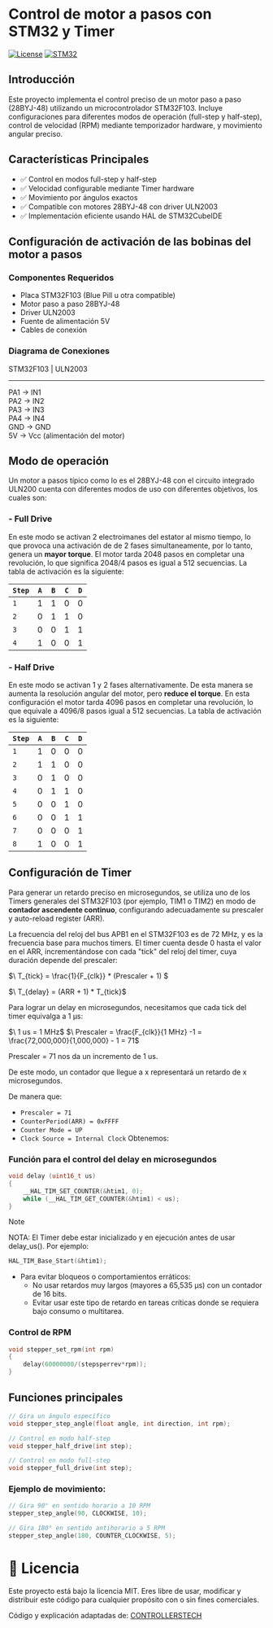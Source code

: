 # Control de motor a pasos con STM32 y Timer
[![License](https://img.shields.io/badge/License-MIT-blue.svg)](https://opensource.org/licenses/MIT)
[![STM32](https://img.shields.io/badge/Platform-STM32F103-blue)](https://www.st.com/en/microcontrollers-microprocessors/stm32f1-series.html)


## Introducción
Este proyecto implementa el control preciso de un motor paso a paso (28BYJ-48) utilizando un microcontrolador STM32F103. Incluye configuraciones para diferentes modos de operación (full-step y half-step), control de velocidad (RPM) mediante temporizador hardware, y movimiento angular preciso.

## Características Principales
- ✅ Control en modos full-step y half-step
- ✅ Velocidad configurable mediante Timer hardware
- ✅ Movimiento por ángulos exactos
- ✅ Compatible con motores 28BYJ-48 con driver ULN2003
- ✅ Implementación eficiente usando HAL de STM32CubeIDE

## Configuración de activación de las bobinas del motor a pasos

### Componentes Requeridos
- Placa STM32F103 (Blue Pill u otra compatible)
- Motor paso a paso 28BYJ-48
- Driver ULN2003
- Fuente de alimentación 5V
- Cables de conexión

### Diagrama de Conexiones
STM32F103   |   ULN2003
---------      --------
PA1        ->    IN1  
PA2        ->    IN2  
PA3        ->    IN3  
PA4        ->    IN4  
GND        ->    GND  
5V         ->    Vcc (alimentación del motor)

## Modo de operación

Un motor a pasos típico como lo es el 28BYJ-48 con el circuito integrado ULN200 cuenta con diferentes modos de uso con diferentes objetivos, los cuales son:

### - Full Drive
En este modo se activan 2 electroimanes del estator al mismo tiempo, lo que provoca una activación de de 2 fases simultaneamente, por lo tanto, genera un **mayor torque**. El motor tarda 2048 pasos en completar una revolución, lo que significa 2048/4 pasos es igual a 512 secuencias. La tabla de activación es la siguiente:

| `Step` | `A` | `B` | `C` | `D` |
| --- | --- | --- | --- | --- |
| `1` | 1 | 1 | 0 | 0 |
| `2` | 0 | 1 | 1 | 0 |
| `3` | 0 | 0 | 1 | 1 |
| `4` | 1 | 0 | 0 | 1 |

### - Half Drive
En este modo se activan 1 y 2 fases alternativamente. De esta manera se aumenta la resolución angular del motor, pero **reduce el torque**. En esta configuración el motor tarda 4096 pasos en completar una revolución, lo que equivale a 4096/8 pasos igual a 512 secuencias. La tabla de activación es la siguiente:

| `Step` | `A` | `B` | `C` | `D` |
| --- | --- | --- | --- | --- |
| `1` | 1 | 0 | 0 | 0 |
| `2` | 1 | 1 | 0 | 0 |
| `3` | 0 | 1 | 0 | 0 |
| `4` | 0 | 1 | 1 | 0 |
| `5` | 0 | 0 | 1 | 0 |
| `6` | 0 | 0 | 1 | 1 |
| `7` | 0 | 0 | 0 | 1 |
| `8` | 1 | 0 | 0 | 1 |

## Configuración de Timer

Para generar un retardo preciso en microsegundos, se utiliza uno de los Timers generales del STM32F103 (por ejemplo, TIM1 o TIM2) en modo de **contador ascendente continuo**, configurando adecuadamente su prescaler y auto-reload register (ARR).

La frecuencia del reloj del bus APB1 en el STM32F103 es de 72 MHz, y es la frecuencia base para muchos timers. El timer cuenta desde 0 hasta el valor en el ARR, incrementándose con cada "tick" del reloj del timer, cuya duración depende del prescaler:

$\ T_{tick} = \frac{1}{F_{clk}} * (Prescaler + 1) \$

$\ T_{delay} = (ARR + 1) * T_{tick}\$

Para lograr un delay en microsegundos, necesitamos que cada tick del timer equivalga a 1 µs:

$\ 1 us = 1 MHz\$
$\ Prescaler = \frac{F_{clk}}{1 MHz} -1  = \frac{72,000,000}{1,000,000} - 1 = 71\$

Prescaler = 71 nos da un incremento de 1 us.


De este modo, un contador que llegue a x representará un retardo de x microsegundos.

De manera que:

- `Prescaler = 71`
- `CounterPeriod(ARR) = 0xFFFF`
- `Counter Mode = UP`
- `Clock Source = Internal Clock`
Obtenemos:

### Función para el control del delay en microsegundos

``` C
void delay (uint16_t us)
{
    __HAL_TIM_SET_COUNTER(&htim1, 0);
    while (__HAL_TIM_GET_COUNTER(&htim1) < us);
}
```

> [!NOTE]
> NOTA: El Timer debe estar inicializado y en ejecución antes de usar delay_us(). Por ejemplo:
>```C
> HAL_TIM_Base_Start(&htim1);
>```
> - Para evitar bloqueos o comportamientos erráticos:
>   - No usar retardos muy largos (mayores a 65,535 µs) con un contador de 16 bits.
>   - Evitar usar este tipo de retardo en tareas críticas donde se requiera bajo consumo o multitarea.

### Control de RPM
``` C
void stepper_set_rpm(int rpm)
{
    delay(60000000/(stepsperrev*rpm));
}
```

## Funciones principales
``` C
// Gira un ángulo específico
void stepper_step_angle(float angle, int direction, int rpm);

// Control en modo half-step
void stepper_half_drive(int step);

// Control en modo full-step
void stepper_full_drive(int step);
```

### Ejemplo de movimiento:
``` C
// Gira 90° en sentido horario a 10 RPM
stepper_step_angle(90, CLOCKWISE, 10);

// Gira 180° en sentido antihorario a 5 RPM
stepper_step_angle(180, COUNTER_CLOCKWISE, 5);
```

# 📝 Licencia
Este proyecto está bajo la licencia MIT.
Eres libre de usar, modificar y distribuir este código para cualquier propósito con o sin fines comerciales.

Código y explicación adaptadas de: [CONTROLLERSTECH](https://controllerstech.com/interface-stepper-motor-with-stm32/)